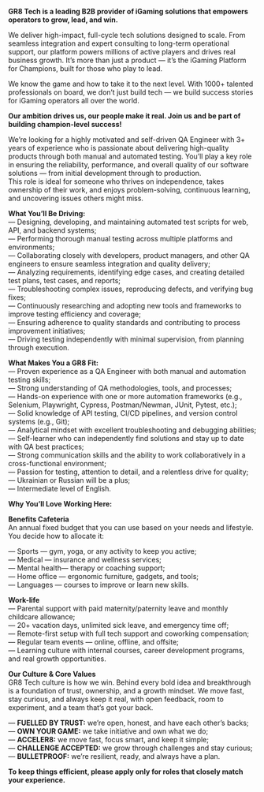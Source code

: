 **GR8 Tech is a leading B2B provider of iGaming solutions that empowers
operators to grow, lead, and win.**

We deliver high-impact, full-cycle tech solutions designed to scale. From
seamless integration and expert consulting to long-term operational support,
our platform powers millions of active players and drives real business
growth. It’s more than just a product — it’s the iGaming Platform for
Champions, built for those who play to lead.

We know the game and how to take it to the next level. With 1000+ talented
professionals on board, we don’t just build tech — we build success stories
for iGaming operators all over the world.

**Our ambition drives us, our people make it real. Join us and be part of
building champion-level success!**

We’re looking for a highly motivated and self-driven QA Engineer with 3+ years
of experience who is passionate about delivering high-quality products through
both manual and automated testing. You’ll play a key role in ensuring the
reliability, performance, and overall quality of our software solutions — from
initial development through to production.  
This role is ideal for someone who thrives on independence, takes ownership of
their work, and enjoys problem-solving, continuous learning, and uncovering
issues others might miss.

**What You’ll Be Driving:**  
— Designing, developing, and maintaining automated test scripts for web, API,
and backend systems;  
— Performing thorough manual testing across multiple platforms and
environments;  
— Collaborating closely with developers, product managers, and other QA
engineers to ensure seamless integration and quality delivery;  
— Analyzing requirements, identifying edge cases, and creating detailed test
plans, test cases, and reports;  
— Troubleshooting complex issues, reproducing defects, and verifying bug
fixes;  
— Continuously researching and adopting new tools and frameworks to improve
testing efficiency and coverage;  
— Ensuring adherence to quality standards and contributing to process
improvement initiatives;  
— Driving testing independently with minimal supervision, from planning
through execution.

**What Makes You a GR8 Fit:**  
— Proven experience as a QA Engineer with both manual and automation testing
skills;  
— Strong understanding of QA methodologies, tools, and processes;  
— Hands-on experience with one or more automation frameworks (e.g., Selenium,
Playwright, Cypress, Postman/Newman, JUnit, Pytest, etc.);  
— Solid knowledge of API testing, CI/CD pipelines, and version control systems
(e.g., Git);  
— Analytical mindset with excellent troubleshooting and debugging abilities;  
— Self-learner who can independently find solutions and stay up to date with
QA best practices;  
— Strong communication skills and the ability to work collaboratively in a
cross-functional environment;  
— Passion for testing, attention to detail, and a relentless drive for
quality;  
— Ukrainian or Russian will be a plus;  
— Intermediate level of English.

**Why You’ll Love Working Here:**

**Benefits Cafeteria**  
An annual fixed budget that you can use based on your needs and lifestyle. You
decide how to allocate it:

— Sports — gym, yoga, or any activity to keep you active;  
— Medical — insurance and wellness services;  
— Mental health— therapy or coaching support;  
— Home office — ergonomic furniture, gadgets, and tools;  
— Languages — courses to improve or learn new skills.

**Work-life**  
— Parental support with paid maternity/paternity leave and monthly childcare
allowance;  
— 20+ vacation days, unlimited sick leave, and emergency time off;  
— Remote-first setup with full tech support and coworking compensation;  
— Regular team events — online, offline, and offsite;  
— Learning culture with internal courses, career development programs, and
real growth opportunities.

**Our Culture & Core Values**  
GR8 Tech culture is how we win. Behind every bold idea and breakthrough is a
foundation of trust, ownership, and a growth mindset. We move fast, stay
curious, and always keep it real, with open feedback, room to experiment, and
a team that’s got your back.

— **FUELLED BY TRUST:** we’re open, honest, and have each other’s backs;  
— **OWN YOUR GAME:** we take initiative and own what we do;  
— **ACCELER8:** we move fast, focus smart, and keep it simple;  
— **CHALLENGE ACCEPTED:** we grow through challenges and stay curious;  
— **BULLETPROOF:** we’re resilient, ready, and always have a plan.

**To keep things efficient, please apply only for roles that closely match
your experience.**